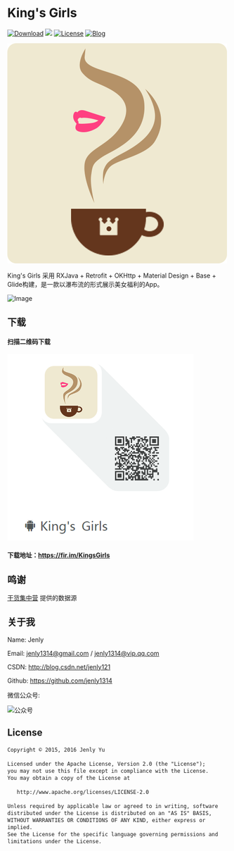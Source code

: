
# King's Girls
[![Download](https://img.shields.io/badge/download-App-blue.svg)](https://raw.githubusercontent.com/jenly1314/KingsGirls/master/app/app-release.apk)
[![](https://jitpack.io/v/jenly1314/KingsGirls.svg)](https://jitpack.io/#jenly1314/KingsGirls)
[![License](https://img.shields.io/badge/license-Apche%202.0-blue.svg)](http://www.apache.org/licenses/LICENSE-2.0)
[![Blog](https://img.shields.io/badge/blog-Jenly-9933CC.svg)](http://blog.csdn.net/jenly121)

![Logo](logo.png)

King's Girls 采用 RXJava + Retrofit + OKHttp + Material Design + Base + Glide构建，是一款以瀑布流的形式展示美女福利的App。

![Image](GIF.gif)

## 下载

####    扫描二维码下载
![QR_CODE](QR_KingsGirls.png)
####    下载地址：https://fir.im/KingsGirls

## 鸣谢

[干货集中营](http://gank.io/) 提供的数据源


## 关于我
   Name: Jenly

   Email: jenly1314@gmail.com / jenly1314@vip.qq.com

   CSDN: http://blog.csdn.net/jenly121

   Github: https://github.com/jenly1314

   微信公众号:

   ![公众号](http://olambmg9j.bkt.clouddn.com/jenly666.jpg)

## License

    Copyright © 2015, 2016 Jenly Yu

    Licensed under the Apache License, Version 2.0 (the "License");
    you may not use this file except in compliance with the License.
    You may obtain a copy of the License at

       http://www.apache.org/licenses/LICENSE-2.0

    Unless required by applicable law or agreed to in writing, software
    distributed under the License is distributed on an "AS IS" BASIS,
    WITHOUT WARRANTIES OR CONDITIONS OF ANY KIND, either express or implied.
    See the License for the specific language governing permissions and
    limitations under the License.

